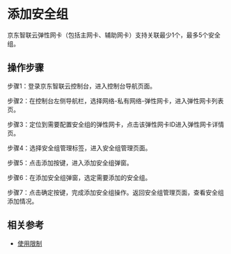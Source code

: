 # 添加安全组

京东智联云弹性网卡（包括主网卡、辅助网卡）支持关联最少1个，最多5个安全组。

## 操作步骤
步骤1：登录京东智联云控制台，进入控制台导航页面。

步骤2：在控制台左侧导航栏，选择网络-私有网络-弹性网卡，进入弹性网卡列表页。

步骤3：定位到需要配置安全组的弹性网卡，点击该弹性网卡ID进入弹性网卡详情页。

步骤4：选择安全组管理标签，进入安全组管理页面。

步骤5：点击添加按键，进入添加安全组弹窗。

步骤6：在添加安全组弹窗，选定需要添加的安全组。

步骤7：点击确定按键，完成添加安全组操作。返回安全组管理页面，查看安全组添加情况。

## 相关参考

- [使用限制](../../Introduction/Restrictions.md)
